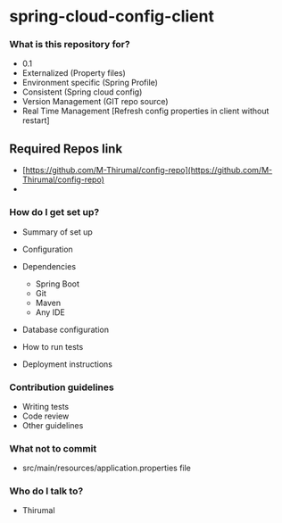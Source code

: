 # spring-cloud-config-client
### What is this repository for? ###
* 0.1
* Externalized (Property files)
* Environment specific (Spring Profile)
* Consistent (Spring cloud config)
* Version Management (GIT repo source)
* Real Time Management [Refresh config properties in client without restart]


## Required Repos link

* [https://github.com/M-Thirumal/config-repo](https://github.com/M-Thirumal/config-repo)
* 

### How do I get set up? ###

* Summary of set up
* Configuration
* Dependencies

    * Spring Boot
    * Git
    * Maven 
    * Any IDE

* Database configuration
* How to run tests
* Deployment instructions

### Contribution guidelines ###

* Writing tests
* Code review
* Other guidelines

### What not to commit ####

* src/main/resources/application.properties file

### Who do I talk to? ###
* Thirumal